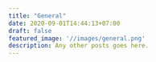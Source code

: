 ```yaml
---
title: "General"
date: 2020-09-01T14:44:13+07:00
draft: false
featured_image: '//images/general.png'
description: Any other posts goes here.
---
```


